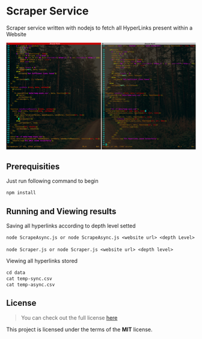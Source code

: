# Scraper Service
Scraper service written with nodejs to fetch all HyperLinks present within a Website

![Code Preview](https://raw.githubusercontent.com/harshitanand/Scrape-Service/master/img/2.png)

## Prerequisities
Just run following command to begin 
```
npm install
```
## Running and Viewing results
Saving all hyperlinks according to depth level setted
```
node ScrapeAsync.js or node ScrapeAsync.js <website url> <depth Level>
 
node Scraper.js or node Scraper.js <website url> <depth level>
```
Viewing all hyperlinks stored
```
cd data
cat temp-sync.csv
cat temp-async.csv
```
## License
>You can check out the full license [here](https://github.com/harshitanand/Scrape-Service/blob/master/LICENSE)

This project is licensed under the terms of the **MIT** license.
